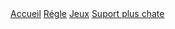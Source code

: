 <nav>
        <a href="H0.html" class="nav-link">Accueil</a>
        <a href="H2.html" class="nav-link">Régle</a>
        <a href="interface.html" class="nav-link">Jeux</a>
        <a href="teste.html" class="nav-link">Suport plus chate</a>
    </nav>
